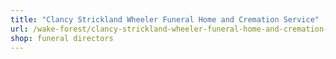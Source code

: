 ```yaml
---
title: "Clancy Strickland Wheeler Funeral Home and Cremation Service"
url: /wake-forest/clancy-strickland-wheeler-funeral-home-and-cremation-service/
shop: funeral directors
---
```

